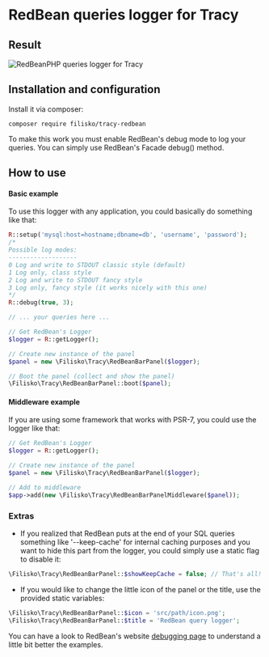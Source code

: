 # RedBean queries logger for Tracy

## Result
![RedBeanPHP queries logger for Tracy](https://i.snag.gy/T5Ok1R.jpg "RedBeanPHP queries logger for Tracy")

## Installation and configuration
Install it via composer:

`composer require filisko/tracy-redbean`

To make this work you must enable RedBean's debug mode to log your queries. You can simply use RedBean's Facade debug() method.

## How to use

#### Basic example
To use this logger with any application, you could basically do something like that:

```php
R::setup('mysql:host=hostname;dbname=db', 'username', 'password');
/*
Possible log modes:
-------------------
0 Log and write to STDOUT classic style (default)
1 Log only, class style
2 Log and write to STDOUT fancy style
3 Log only, fancy style (it works nicely with this one)
*/
R::debug(true, 3);

// ... your queries here ...

// Get RedBean's Logger
$logger = R::getLogger();

// Create new instance of the panel
$panel = new \Filisko\Tracy\RedBeanBarPanel($logger);

// Boot the panel (collect and show the panel)
\Filisko\Tracy\RedBeanBarPanel::boot($panel);
```

#### Middleware example
If you are using some framework that works with PSR-7, you could use the logger like that:

```php
// Get RedBean's Logger
$logger = R::getLogger();

// Create new instance of the panel
$panel = new \Filisko\Tracy\RedBeanBarPanel($logger);

// Add to middleware
$app->add(new \Filisko\Tracy\RedBeanBarPanelMiddleware($panel));
```

### Extras
* If you realized that RedBean puts at the end of your SQL queries something like '--keep-cache' for internal caching purposes and you want to hide this part from the logger, you could simply use a static flag to disable it:
```php
\Filisko\Tracy\RedBeanBarPanel::$showKeepCache = false; // That's all!
```
* If you would like to change the little icon of the panel or the title, use the provided static variables:
```php
\Filisko\Tracy\RedBeanBarPanel::$icon = 'src/path/icon.png';
\Filisko\Tracy\RedBeanBarPanel::$title = 'RedBean query logger';
```

You can have a look to RedBean's website [debugging page](http://www.redbeanphp.com/index.php?p=/debugging) to understand a little bit better the examples.

